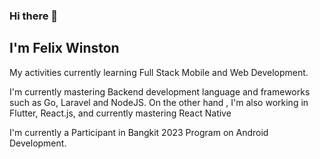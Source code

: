 ### Hi there 👋

## I'm Felix Winston

My activities currently learning Full Stack Mobile and Web Development.
 
I'm currently mastering Backend development language and frameworks such as Go, Laravel and NodeJS. 
On the other hand , I'm also working in Flutter, React.js, and currently mastering React Native 

I'm currently a Participant in Bangkit 2023 Program on Android Development. 



